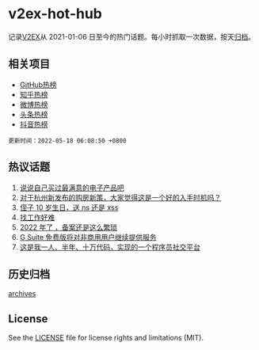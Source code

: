 # v2ex-hot-hub

 记录[V2EX](https://www.v2ex.com/)从 2021-01-06 日至今的热门话题。每小时抓取一次数据，按天[归档](archives)。
 
 ## 相关项目

- [GitHub热榜](https://github.com/lonnyzhang423/github-hot-hub)
- [知乎热榜](https://github.com/lonnyzhang423/zhihu-hot-hub)
- [微博热榜](https://github.com/lonnyzhang423/weibo-hot-hub)
- [头条热榜](https://github.com/lonnyzhang423/toutiao-hot-hub)
- [抖音热榜](https://github.com/lonnyzhang423/douyin-hot-hub)


 `更新时间：2022-05-18 06:08:50 +0800`

## 热议话题

1. [说说自己买过最满意的电子产品吧](https://www.v2ex.com/t/853340)
1. [对于杭州新发布的购房新策，大家觉得这是一个好的入手时机吗？](https://www.v2ex.com/t/853360)
1. [侄子 10 岁生日，送 ns 还是 xss](https://www.v2ex.com/t/853342)
1. [找工作好难](https://www.v2ex.com/t/853368)
1. [2022 年了 ，备案还是这么繁琐](https://www.v2ex.com/t/853461)
1. [G Suite 免费版将对非商用用户继续提供服务](https://www.v2ex.com/t/853418)
1. [这是我一人、半年、十万代码，实现的一个程序员社交平台](https://www.v2ex.com/t/853486)

## 历史归档

[archives](archives)

## License

See the [LICENSE](LICENSE) file for license rights and limitations (MIT).
